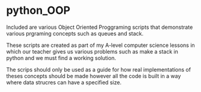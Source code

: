# python_OOP
Included are various Object Oriented Proggraming scripts that demonstrate various prgraming concepts such as queues and stack.

These scripts are created as part of my A-level computer science lessons in which our teacher gives us various problems such as make a stack in python
and we must find a working solution.

The scrips should only be used as a guide for how real implementations of theses concepts should be made however all the code is built in a way where data strucres
can have a specified size.
